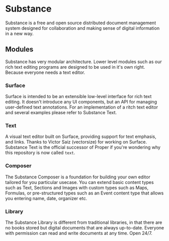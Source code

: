 # Substance

Substance is a free and open source distributed document management system designed for collaboration and making sense of digital information in a new way.

## Modules

Substance has very modular architecture. Lower level modules such as our rich text editing programs are designed to be used in it's own right. Because everyone needs a text editor.


### Surface

Surface is intended to be an extensible low-level interface for rich text editing. It doesn't introduce any UI components, but an API for managing user-defined text annotations. For an implementation of a ritch text editor and several examples please refer to Substance Text.

### Text

A visual text editor built on Surface, providing support for text emphasis, and links. Thanks to Victor Saiz (vectorsize) for working on Surface. Substance Text is the official successor of Proper if you're wondering why this repository is now called `text`.

### Composer

The Substance Composer is a foundation for building your own editor tailored for you particular usecase. You can extend basic content types such as Text, Sections and Images with custom types such as Maps, Formulas, or pre-structured types such as an Event content type that allows you entering name, date, organizer etc.

### Library

The Substance Library is different from traditional libraries, in that there are no books stored but digital documents that are always up-to-date. Everyone with permission can read and write documents at any time. Open 24/7.



